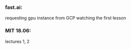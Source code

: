 ### fast.ai:
  requesting gpu instance from GCP
  watching the first lesson
  
### MIT 18.06:
  lectures 1, 2
